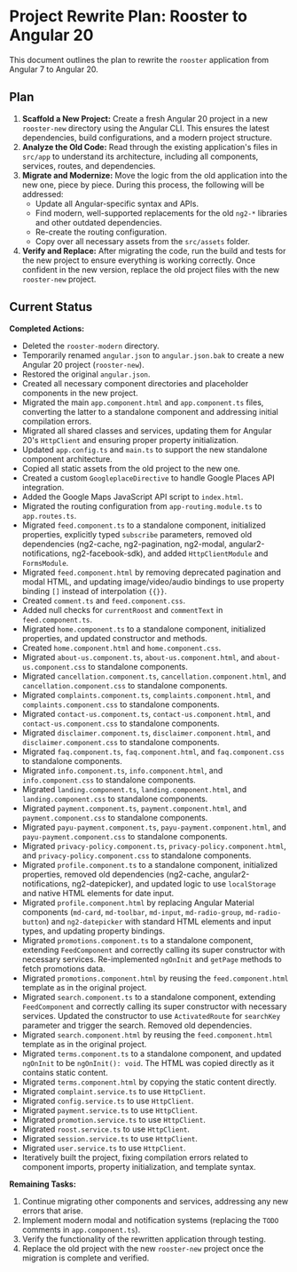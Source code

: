 # Project Rewrite Plan: Rooster to Angular 20

This document outlines the plan to rewrite the `rooster` application from Angular 7 to Angular 20.

## Plan

1.  **Scaffold a New Project:** Create a fresh Angular 20 project in a new `rooster-new` directory using the Angular CLI. This ensures the latest dependencies, build configurations, and a modern project structure.
2.  **Analyze the Old Code:** Read through the existing application's files in `src/app` to understand its architecture, including all components, services, routes, and dependencies.
3.  **Migrate and Modernize:** Move the logic from the old application into the new one, piece by piece. During this process, the following will be addressed:
    *   Update all Angular-specific syntax and APIs.
    *   Find modern, well-supported replacements for the old `ng2-*` libraries and other outdated dependencies.
    *   Re-create the routing configuration.
    *   Copy over all necessary assets from the `src/assets` folder.
4.  **Verify and Replace:** After migrating the code, run the build and tests for the new project to ensure everything is working correctly. Once confident in the new version, replace the old project files with the new `rooster-new` project.

## Current Status

**Completed Actions:**

*   Deleted the `rooster-modern` directory.
*   Temporarily renamed `angular.json` to `angular.json.bak` to create a new Angular 20 project (`rooster-new`).
*   Restored the original `angular.json`.
*   Created all necessary component directories and placeholder components in the new project.
*   Migrated the main `app.component.html` and `app.component.ts` files, converting the latter to a standalone component and addressing initial compilation errors.
*   Migrated all shared classes and services, updating them for Angular 20's `HttpClient` and ensuring proper property initialization.
*   Updated `app.config.ts` and `main.ts` to support the new standalone component architecture.
*   Copied all static assets from the old project to the new one.
*   Created a custom `GoogleplaceDirective` to handle Google Places API integration.
*   Added the Google Maps JavaScript API script to `index.html`.
*   Migrated the routing configuration from `app-routing.module.ts` to `app.routes.ts`.
*   Migrated `feed.component.ts` to a standalone component, initialized properties, explicitly typed `subscribe` parameters, removed old dependencies (ng2-cache, ng2-pagination, ng2-modal, angular2-notifications, ng2-facebook-sdk), and added `HttpClientModule` and `FormsModule`.
*   Migrated `feed.component.html` by removing deprecated pagination and modal HTML, and updating image/video/audio bindings to use property binding `[]` instead of interpolation `{{}}`.
*   Created `comment.ts` and `feed.component.css`.
*   Added null checks for `currentRoost` and `commentText` in `feed.component.ts`.
*   Migrated `home.component.ts` to a standalone component, initialized properties, and updated constructor and methods.
*   Created `home.component.html` and `home.component.css`.
*   Migrated `about-us.component.ts`, `about-us.component.html`, and `about-us.component.css` to standalone components.
*   Migrated `cancellation.component.ts`, `cancellation.component.html`, and `cancellation.component.css` to standalone components.
*   Migrated `complaints.component.ts`, `complaints.component.html`, and `complaints.component.css` to standalone components.
*   Migrated `contact-us.component.ts`, `contact-us.component.html`, and `contact-us.component.css` to standalone components.
*   Migrated `disclaimer.component.ts`, `disclaimer.component.html`, and `disclaimer.component.css` to standalone components.
*   Migrated `faq.component.ts`, `faq.component.html`, and `faq.component.css` to standalone components.
*   Migrated `info.component.ts`, `info.component.html`, and `info.component.css` to standalone components.
*   Migrated `landing.component.ts`, `landing.component.html`, and `landing.component.css` to standalone components.
*   Migrated `payment.component.ts`, `payment.component.html`, and `payment.component.css` to standalone components.
*   Migrated `payu-payment.component.ts`, `payu-payment.component.html`, and `payu-payment.component.css` to standalone components.
*   Migrated `privacy-policy.component.ts`, `privacy-policy.component.html`, and `privacy-policy.component.css` to standalone components.
*   Migrated `profile.component.ts` to a standalone component, initialized properties, removed old dependencies (ng2-cache, angular2-notifications, ng2-datepicker), and updated logic to use `localStorage` and native HTML elements for date input.
*   Migrated `profile.component.html` by replacing Angular Material components (`md-card`, `md-toolbar`, `md-input`, `md-radio-group`, `md-radio-button`) and `ng2-datepicker` with standard HTML elements and input types, and updating property bindings.
*   Migrated `promotions.component.ts` to a standalone component, extending `FeedComponent` and correctly calling its super constructor with necessary services. Re-implemented `ngOnInit` and `getPage` methods to fetch promotions data.
*   Migrated `promotions.component.html` by reusing the `feed.component.html` template as in the original project.
*   Migrated `search.component.ts` to a standalone component, extending `FeedComponent` and correctly calling its super constructor with necessary services. Updated the constructor to use `ActivatedRoute` for `searchKey` parameter and trigger the search. Removed old dependencies.
*   Migrated `search.component.html` by reusing the `feed.component.html` template as in the original project.
*   Migrated `terms.component.ts` to a standalone component, and updated `ngOnInit` to be `ngOnInit(): void`. The HTML was copied directly as it contains static content.
*   Migrated `terms.component.html` by copying the static content directly.
*   Migrated `complaint.service.ts` to use `HttpClient`.
*   Migrated `config.service.ts` to use `HttpClient`.
*   Migrated `payment.service.ts` to use `HttpClient`.
*   Migrated `promotion.service.ts` to use `HttpClient`.
*   Migrated `roost.service.ts` to use `HttpClient`.
*   Migrated `session.service.ts` to use `HttpClient`.
*   Migrated `user.service.ts` to use `HttpClient`.
*   Iteratively built the project, fixing compilation errors related to component imports, property initialization, and template syntax.

**Remaining Tasks:**

1.  Continue migrating other components and services, addressing any new errors that arise.
2.  Implement modern modal and notification systems (replacing the `TODO` comments in `app.component.ts`).
3.  Verify the functionality of the rewritten application through testing.
4.  Replace the old project with the new `rooster-new` project once the migration is complete and verified.